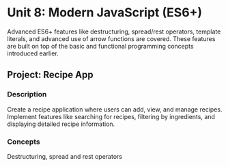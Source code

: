 # Unit 8: Modern JavaScript (ES6+)

Advanced ES6+ features like destructuring, spread/rest operators, template literals, and advanced use of arrow functions are covered. These features are built on top of the basic and functional programming concepts introduced earlier.
## Project: Recipe App

### Description

Create a recipe application where users can add, view, and manage recipes. Implement features like searching for recipes, filtering by ingredients, and displaying detailed recipe information.

### Concepts

Destructuring, spread and rest operators 